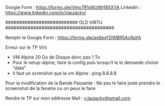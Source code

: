 
Google Form : https://forms.gle/Vmv7R1oWzWrf8XXYA
Linkedin : https://www.linkedin.com/in/vlaujacky/






########################## OLD VIRTU #######################################

Remplir le Google Form : https://forms.gle/ax6evFDWBR5AcRaYA

Erreur sur le TP Virt: 

- VM Alpine 20 Go de Disque donc pas 1 To
- Pour le setup-alpine, faire la config puis lorsqu'il le le demande choisir "data"
- Il faut un screnshot que la vm Alpine : ping 8.8.8.8

Pour la modification de la Bande Passante : Ne pas le faire juste prendre le screenshot de la fenetre ou on peux le faire 


Rendre le TP sur mon addresse Mail : v.laujacky@gmail.com
